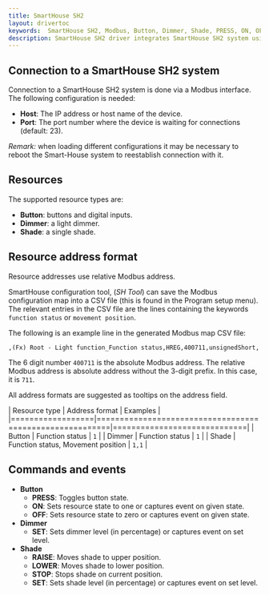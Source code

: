 ```yaml
---
title: SmartHouse SH2
layout: drivertoc
keywords:  SmartHouse SH2, Modbus, Button, Dimmer, Shade, PRESS, ON, OFF, SET, RAISE, LOWER, STOP, function status, movement position
description: SmartHouse SH2 driver integrates SmartHouse SH2 system using Modbus protocol.
---
```


Connection to a SmartHouse SH2 system
--------------------------------------

Connection to a SmartHouse SH2 system is done via a Modbus
interface. The following configuration is needed:

 + **Host**: The IP address or host name of the device.
 + **Port**: The port number where the device is waiting for connections (default: 23).

*Remark:* when loading different configurations it may be necessary to reboot the Smart-House system to reestablish connection with it.


Resources
---------

The supported resource types are:

 + **Button**: buttons and digital inputs.
 + **Dimmer**: a light dimmer.
 + **Shade**: a single shade.

Resource address format
-----------------------

Resource addresses use relative Modbus address.

SmartHouse configuration tool, (*SH Tool*) can save the Modbus
configuration map into a CSV file (this is found in the Program setup
menu). The relevant entries in the CSV file are the lines containing
the keywords `function status` or `movement position`.

The following is an example line in the generated Modbus map CSV file:

`,(Fx) Root - Light function_Function status,HREG,400711,unsignedShort,`

The 6 digit number `400711` is the absolute Modbus address. The
relative Modbus address is absolute address without the 3-digit
prefix. In this case, it is `711`.

All address formats are suggested as tooltips on the address field.

| Resource type    | Address format                                          | Examples                    |
|==================|=========================================================|=============================|
| Button           | Function status                                         | `1`                         |
| Dimmer           | Function status                                         | `1`                         |
| Shade            | Function status, Movement position                      | `1,1`                       |

Commands and events
-----------------

+ **Button**
   - **PRESS**: Toggles button state.
   - **ON**: Sets resource state to one or captures event on given state.
   - **OFF**: Sets resource state to zero or captures event on given state.
+ **Dimmer**
   - **SET**: Sets dimmer level (in percentage) or captures event on set level.
+ **Shade**
   - **RAISE**: Moves shade to upper position.
   - **LOWER**: Moves shade to lower position.
   - **STOP**: Stops shade on current position.
   - **SET**: Sets shade level (in percentage) or captures event on set level.
